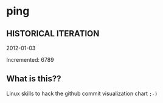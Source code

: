 # ping

## HISTORICAL ITERATION
2012-01-03

Incremented: 6789

## What is this?? 
Linux skills to hack the github commit visualization chart `;-)`
